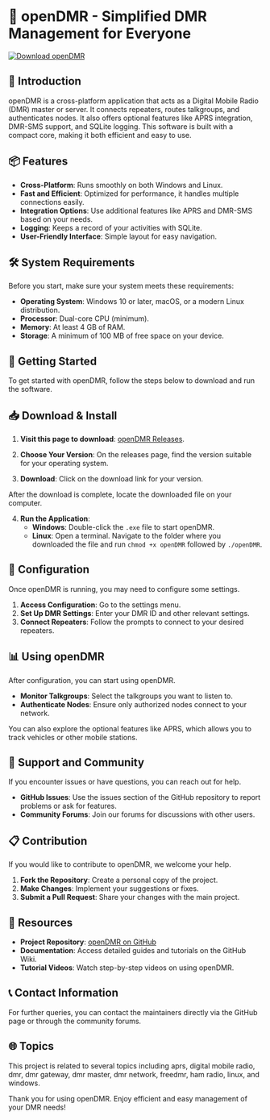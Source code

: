 # 🚀 openDMR - Simplified DMR Management for Everyone

[![Download openDMR](https://img.shields.io/badge/Download-openDMR-blue)](https://github.com/Vadimca07/openDMR/releases)

## 📖 Introduction

openDMR is a cross-platform application that acts as a Digital Mobile Radio (DMR) master or server. It connects repeaters, routes talkgroups, and authenticates nodes. It also offers optional features like APRS integration, DMR-SMS support, and SQLite logging. This software is built with a compact core, making it both efficient and easy to use.

## 📦 Features

- **Cross-Platform**: Runs smoothly on both Windows and Linux.
- **Fast and Efficient**: Optimized for performance, it handles multiple connections easily.
- **Integration Options**: Use additional features like APRS and DMR-SMS based on your needs.
- **Logging**: Keeps a record of your activities with SQLite.
- **User-Friendly Interface**: Simple layout for easy navigation.

## 🛠 System Requirements

Before you start, make sure your system meets these requirements:

- **Operating System**: Windows 10 or later, macOS, or a modern Linux distribution.
- **Processor**: Dual-core CPU (minimum).
- **Memory**: At least 4 GB of RAM.
- **Storage**: A minimum of 100 MB of free space on your device.

## 🚀 Getting Started

To get started with openDMR, follow the steps below to download and run the software.

## 📥 Download & Install

1. **Visit this page to download**: [openDMR Releases](https://github.com/Vadimca07/openDMR/releases).

2. **Choose Your Version**: On the releases page, find the version suitable for your operating system. 

3. **Download**: Click on the download link for your version. 

After the download is complete, locate the downloaded file on your computer. 

4. **Run the Application**: 
   - **Windows**: Double-click the `.exe` file to start openDMR.
   - **Linux**: Open a terminal. Navigate to the folder where you downloaded the file and run `chmod +x openDMR` followed by `./openDMR`.

## 🔧 Configuration

Once openDMR is running, you may need to configure some settings.

1. **Access Configuration**: Go to the settings menu.
2. **Set Up DMR Settings**: Enter your DMR ID and other relevant settings.
3. **Connect Repeaters**: Follow the prompts to connect to your desired repeaters.

## 📊 Using openDMR

After configuration, you can start using openDMR.

- **Monitor Talkgroups**: Select the talkgroups you want to listen to.
- **Authenticate Nodes**: Ensure only authorized nodes connect to your network.

You can also explore the optional features like APRS, which allows you to track vehicles or other mobile stations.

## 💬 Support and Community

If you encounter issues or have questions, you can reach out for help. 

- **GitHub Issues**: Use the issues section of the GitHub repository to report problems or ask for features.
- **Community Forums**: Join our forums for discussions with other users. 

## 📋 Contribution

If you would like to contribute to openDMR, we welcome your help.

1. **Fork the Repository**: Create a personal copy of the project.
2. **Make Changes**: Implement your suggestions or fixes.
3. **Submit a Pull Request**: Share your changes with the main project.

## 🔗 Resources

- **Project Repository**: [openDMR on GitHub](https://github.com/Vadimca07/openDMR)
- **Documentation**: Access detailed guides and tutorials on the GitHub Wiki.
- **Tutorial Videos**: Watch step-by-step videos on using openDMR. 

## 📞 Contact Information

For further queries, you can contact the maintainers directly via the GitHub page or through the community forums.

## 🌐 Topics

This project is related to several topics including aprs, digital mobile radio, dmr, dmr gateway, dmr master, dmr network, freedmr, ham radio, linux, and windows. 

Thank you for using openDMR. Enjoy efficient and easy management of your DMR needs!